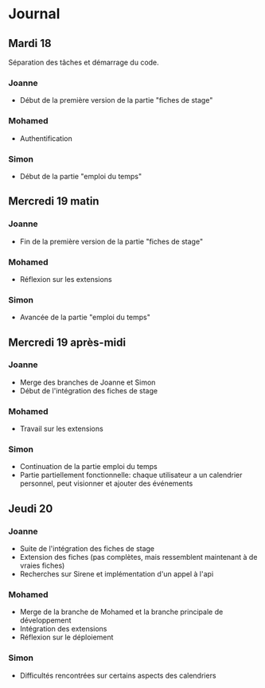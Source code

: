 # Journal

## Mardi 18

Séparation des tâches et démarrage du code.

### Joanne

* Début de la première version de la partie "fiches de stage"

### Mohamed

* Authentification

### Simon

* Début de la partie "emploi du temps"

## Mercredi 19 matin

### Joanne

* Fin de la première version de la partie "fiches de stage"

### Mohamed

* Réflexion sur les extensions

### Simon

* Avancée de la partie "emploi du temps"

## Mercredi 19 après-midi

### Joanne

* Merge des branches de Joanne et Simon
* Début de l'intégration des fiches de stage

### Mohamed

* Travail sur les extensions

### Simon

* Continuation de la partie emploi du temps
* Partie partiellement fonctionnelle: chaque utilisateur a un calendrier personnel, peut visionner et ajouter des événements

## Jeudi 20

### Joanne

* Suite de l'intégration des fiches de stage
* Extension des fiches (pas complètes, mais ressemblent maintenant à de vraies fiches)
* Recherches sur Sirene et implémentation d'un appel à l'api

### Mohamed

* Merge de la branche de Mohamed et la branche principale de développement
* Intégration des extensions
* Réflexion sur le déploiement

### Simon

* Difficultés rencontrées sur certains aspects des calendriers